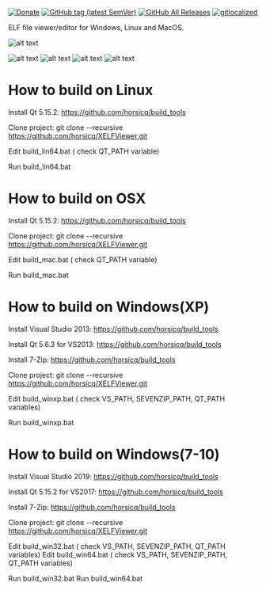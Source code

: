 [![Donate](https://img.shields.io/badge/Donate-PayPal-green.svg)](https://www.paypal.com/cgi-bin/webscr?cmd=_s-xclick&hosted_button_id=NF3FBD3KHMXDN)
[![GitHub tag (latest SemVer)](https://img.shields.io/github/tag/horsicq/XELFViewer.svg)](https://github.com/horsicq/XELFViewer/releases)
[![GitHub All Releases](https://img.shields.io/github/downloads/horsicq/XELFViewer/total.svg)](https://github.com/horsicq/XELFViewer/releases)
[![gitlocalized ](https://gitlocalize.com/repo/4736/whole_project/badge.svg)](https://gitlocalize.com/repo/4736/whole_project?utm_source=badge)

ELF file viewer/editor for Windows, Linux and MacOS.

![alt text](https://github.com/horsicq/XELFViewer/blob/master/mascots/xelfviewer.png "Mascot")

![alt text](https://github.com/horsicq/XELFViewer/blob/master/docs/1.png "1")
![alt text](https://github.com/horsicq/XELFViewer/blob/master/docs/2.png "2")
![alt text](https://github.com/horsicq/XELFViewer/blob/master/docs/3.png "3")
![alt text](https://github.com/horsicq/XELFViewer/blob/master/docs/4.png "4")

How to build on Linux
=======

Install Qt 5.15.2: https://github.com/horsicq/build_tools

Clone project: git clone --recursive https://github.com/horsicq/XELFViewer.git

Edit build_lin64.bat ( check QT_PATH variable)

Run build_lin64.bat

How to build on OSX
=======

Install Qt 5.15.2: https://github.com/horsicq/build_tools

Clone project: git clone --recursive https://github.com/horsicq/XELFViewer.git

Edit build_mac.bat ( check QT_PATH variable)

Run build_mac.bat

How to build on Windows(XP)
=======

Install Visual Studio 2013: https://github.com/horsicq/build_tools

Install Qt 5.6.3 for VS2013: https://github.com/horsicq/build_tools

Install 7-Zip: https://github.com/horsicq/build_tools

Clone project: git clone --recursive https://github.com/horsicq/XELFViewer.git

Edit build_winxp.bat ( check VS_PATH,  SEVENZIP_PATH, QT_PATH variables)

Run build_winxp.bat

How to build on Windows(7-10)
=======

Install Visual Studio 2019: https://github.com/horsicq/build_tools

Install Qt 5.15.2 for VS2017: https://github.com/horsicq/build_tools

Install 7-Zip: https://github.com/horsicq/build_tools

Clone project: git clone --recursive https://github.com/horsicq/XELFViewer.git

Edit build_win32.bat ( check VS_PATH,  SEVENZIP_PATH, QT_PATH variables)
Edit build_win64.bat ( check VS_PATH,  SEVENZIP_PATH, QT_PATH variables)

Run build_win32.bat
Run build_win64.bat